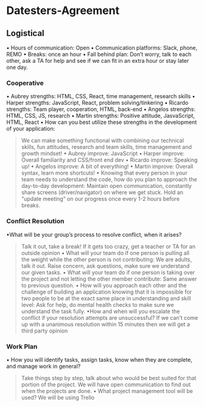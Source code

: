 # Datesters-Agreement

## Logistical

• Hours of communication: Open
• Communication platforms: Slack, phone, REMO
• Breaks: once an hour
• Fall behind plan: Don’t worry, talk to each other, ask a TA for help and see if we can fit in an extra hour or stay later one day.

### Cooperative

• Aubrey strengths: HTML, CSS, React, time management, research skills
• Harper strengths: JavaScript, React, problem solving/tinkering
• Ricardo strengths: Team player, cooperation, HTML, back-end
• Angelos strengths: HTML, CSS, JS, research
• Martin strengths: Positive attitude, JasvaScript, HTML, React
• How can you best utilize these strengths in the development of your application:
  >We can make something functional with combining our technical skills, fun attitudes, research and team skills, time management and growth mindset!
• Aubrey improve: JavaScript
• Harper improve: Overall familiarity and CSS/front end dev
• Ricardo improve: Speaking up!
• Angelos improve: A bit of everything!
• Martin improve: Overall syntax, learn more shortcuts!
• Knowing that every person in your team needs to understand the code, how do you plan to approach the day-to-day development:
  >Maintain open communication, constantly share screens (driver/navigator) on where we get stuck. Hold an “update meeting” on our progress once every 1-2 hours before breaks.

### Conflict Resolution

•What will be your group’s process to resolve conflict, when it arises?
> Talk it out, take a break! If it gets too crazy, get a teacher or TA for an outside opinion
• What will your team do if one person is pulling all the weight while the other person is not contributing:
  >We are adults, talk it out. Raise concern, ask questions, make sure we understand our given tasks.
• What will your team do if one person is taking over the project and not letting the other member contribute:
  >Same answer to previous question.
• How will you approach each other and the challenge of building an application knowing that it is impossible for two people to be at the exact same place in understanding and skill level:
  >Ask for help, do mental health checks to make sure we understand the task fully.
•How and when will you escalate the conflict if your resolution attempts are unsuccessful?
> If we can’t come up with a unanimous resolution within 15 minutes then we will get a third party opinion

### Work Plan

• How you will identify tasks, assign tasks, know when they are complete, and manage work in general?
  > Take things step by step, talk about who would be best suited for that portion of the project. We will have open communication to find out when the projects are done.
• What project management tool will be used?
  > We will be using Trello
